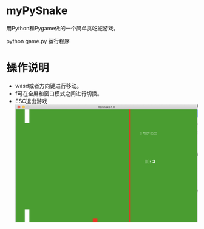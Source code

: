 # myPySnake
用Python和Pygame做的一个简单贪吃蛇游戏。

python game.py 运行程序

操作说明
=======
* wasd或者方向键进行移动。
* f可在全屏和窗口模式之间进行切换。
* ESC退出游戏
![1111](https://raw.githubusercontent.com/20140311223Chenxu/python-/master/myPySnake-master/%E8%BF%90%E8%A1%8C%E6%95%88%E6%9E%9C.jpg)
